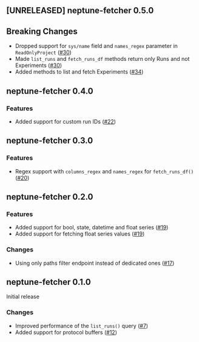 ## [UNRELEASED] neptune-fetcher 0.5.0

## Breaking Changes
- Dropped support for `sys/name` field and `names_regex` parameter in `ReadOnlyProject` ([#30](https://github.com/neptune-ai/neptune-fetcher/pull/30))
- Made `list_runs` and `fetch_runs_df` methods return only Runs and not Experiments ([#30](https://github.com/neptune-ai/neptune-fetcher/pull/30))
- Added methods to list and fetch Experiments ([#34](https://github.com/neptune-ai/neptune-fetcher/pull/34))


## neptune-fetcher 0.4.0

### Features
- Added support for custom run IDs ([#22](https://github.com/neptune-ai/neptune-fetcher/pull/21))


## neptune-fetcher 0.3.0

### Features
- Regex support with `columns_regex` and `names_regex` for `fetch_runs_df()` ([#20](https://github.com/neptune-ai/neptune-fetcher/pull/20))


## neptune-fetcher 0.2.0

### Features
- Added support for bool, state, datetime and float series ([#19](https://github.com/neptune-ai/neptune-fetcher/pull/19))
- Added support for fetching float series values ([#19](https://github.com/neptune-ai/neptune-fetcher/pull/19))

### Changes
- Using only paths filter endpoint instead of dedicated ones ([#17](https://github.com/neptune-ai/neptune-fetcher/pull/17))


## neptune-fetcher 0.1.0

Initial release

### Changes
- Improved performance of the `list_runs()` query ([#7](https://github.com/neptune-ai/neptune-fetcher/pull/7))
- Added support for protocol buffers ([#12](https://github.com/neptune-ai/neptune-fetcher/pull/12))
